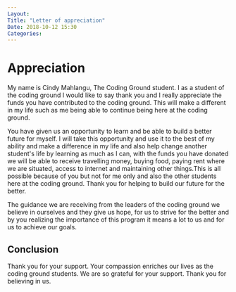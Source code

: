 ```yaml
---
Layout: 
Title: "Letter of appreciation"
Date: 2018-10-12 15:30
Categories:
---
```


# Appreciation

My name is Cindy Mahlangu, The Coding Ground student. I as a student of the coding ground I would like to say thank you and I really appreciate the funds you have contributed to the coding ground. This will make a different in my life such as me being able to continue being here at the coding ground.

You have given us an opportunity to learn and be able to build a better future for myself. I will take this opportunity and use it to the best of my ability and make a difference in my life and also help change another student's life by learning as much as I can, with the funds you have donated we will be able to receive travelling money, buying food, paying rent where we are situated, access to internet and maintaining other things.This is all possible because of you but not for me only and also the other students here at the coding ground. Thank you for helping to build our future for the better.

The guidance we are receiving from the leaders of the coding ground we believe in ourselves and they give us hope, for us to strive for the better and by you realizing the importance of this program it means a lot to us and for us to achieve our goals. 

## Conclusion 

Thank you for your support. Your compassion enriches our lives as the coding ground students. We are so grateful for your support. Thank you for believing in us.  